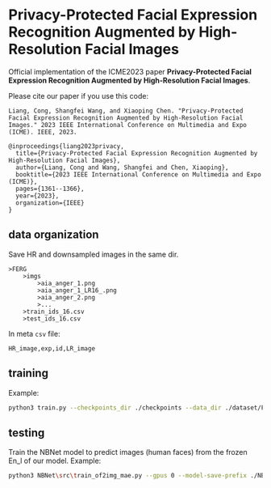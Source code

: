 # Privacy-Protected Facial Expression Recognition Augmented by High-Resolution Facial Images
Official implementation of the ICME2023 paper **Privacy-Protected Facial Expression Recognition Augmented by High-Resolution Facial Images**.

Please cite our paper if you use this code:
```text
Liang, Cong, Shangfei Wang, and Xiaoping Chen. "Privacy-Protected Facial Expression Recognition Augmented by High-Resolution Facial Images." 2023 IEEE International Conference on Multimedia and Expo (ICME). IEEE, 2023.
```
```text
@inproceedings{liang2023privacy,
  title={Privacy-Protected Facial Expression Recognition Augmented by High-Resolution Facial Images},
  author={Liang, Cong and Wang, Shangfei and Chen, Xiaoping},
  booktitle={2023 IEEE International Conference on Multimedia and Expo (ICME)},
  pages={1361--1366},
  year={2023},
  organization={IEEE}
}
```

## data organization
Save HR and downsampled images in the same dir.
```
>FERG
    >imgs
        >aia_anger_1.png
        >aia_anger_1_LR16_.png
        >aia_anger_2.png
        >...
    >train_ids_16.csv
    >test_ids_16.csv
```

In meta `csv` file:
```text
HR_image,exp,id,LR_image
```

## training 
Example:
```bash
python3 train.py --checkpoints_dir ./checkpoints --data_dir ./dataset/FERG --ids_file_suffix _16.csv --gpu_ids 0 --save_features 0 --save_model_freq 32 --batch_size 16 --n_threads_train 4 --n_threads_test 2 --expression_type 7 --subject_type 6 --HR_image_size 256 --nepochs_no_decay 12 --nepochs_decay 24 --lr_En 0.0005 --lr_C 0.0005 --lr_De 0.0005 --use_scheduler --L_cross 0.001 --L_adv 0.00000 --L_cls_sim 0.0001 --L_lir 0.1 --load_epoch 0 --name FERG_res_Gu --train_Gu_SC --train_Gu_LIR --resnet
```

## testing
Train the NBNet model to predict images (human faces) from the frozen En_l of our model.
Example:
```bash
python3 NBNet\src\train_of2img_mae.py --gpus 0 --model-save-prefix ./NBNet_checkpoint/128_MUG16/first --model-load-prefix ./NBNet_checkpoint/128_MUG16/first --batch-size 128 --LRPPN_path ./Privacycheckpoints/MUG16_full/net_epoch_48_id_En_l.pth --model-load-epoch 80 --data_dir ./MUG
```